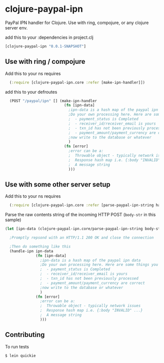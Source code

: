 clojure-paypal-ipn
==================

PayPal IPN handler for Clojure. Use with ring, compojure, or any clojure server env.

add this to your :dependencies in project.clj
```clojure
[clojure-paypal-ipn "0.0.1-SNAPSHOT"]
```

Use with ring / compojure
-------------------------

Add this to your ns requires
```clojure
  (:require [clojure-paypal-ipn.core :refer [make-ipn-handler]])
```
add this to your defroutes
```clojure
  (POST "/paypal/ipn" [] (make-ipn-handler
                           (fn [ipn-data]
                             ;ipn-data is a hash map of the paypal ipn data
                             ;Do your own processing here. Here are some things you aught to check:
                             ;  - payment_status is Completed
                             ;  - receiver_id/receiver_email is yours
                             ;  - txn_id has not been previously processed
                             ;  - payment_amount/payment_currency are correct
                             ;now write to the database or whatever
                             )
                           (fn [error]
                             ;error can be a:
                             ;  Throwable object - typically network issues
                             ;  Response hash map i.e. {:body "INVALID" ...}
                             ;  A message string
                             )))
```

Use with some other server setup
--------------------------------

Add this to your ns requires
```clojure
  (:require [clojure-paypal-ipn.core :refer [parse-paypal-ipn-string handle-ipn]])
```

Parse the raw contents string of the incoming HTTP POST (`body-str` in this sample)
```clojure
(let [ipn-data (clojure-paypal-ipn.core/parse-paypal-ipn-string body-str)]

  ;Promptly repsond with an HTTP/1.1 200 OK and close the connection

  ;Then do something like this
  (handle-ipn ipn-data
              (fn [ipn-data]
                ;ipn-data is a hash map of the paypal ipn data
                ;Do your own processing here. Here are some things you aught to check:
                ;  - payment_status is Completed
                ;  - receiver_id/receiver_email is yours
                ;  - txn_id has not been previously processed
                ;  - payment_amount/payment_currency are correct
                ;now write to the database or whatever
                )
              (fn [error]
                ;error can be a:
                ;  Throwable object - typically network issues
                ;  Response hash map i.e. {:body "INVALID" ...}
                ;  A message string
                )))
```

Contributing
------------

To run tests
```sh
$ lein quickie
```
